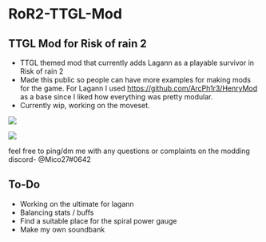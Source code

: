 # RoR2-TTGL-Mod
## TTGL Mod for Risk of rain 2
- TTGL themed mod that currently adds Lagann as a playable survivor in Risk of rain 2
- Made this public so people can have more examples for making mods for the game. For Lagann I used https://github.com/ArcPh1r3/HenryMod as a base since I liked how everything was pretty modular.
- Currently wip, working on the moveset.

[![](https://cdn.discordapp.com/attachments/194257452374425600/813609655145201665/Lagann1.png)]()

[![](https://cdn.discordapp.com/attachments/194257452374425600/813609659998273566/Lagann2.png)]()

feel free to ping/dm me with any questions or complaints on the modding discord- @Mico27#0642

## To-Do
- Working on the ultimate for lagann
- Balancing stats / buffs
- Find a suitable place for the spiral power gauge
- Make my own soundbank
